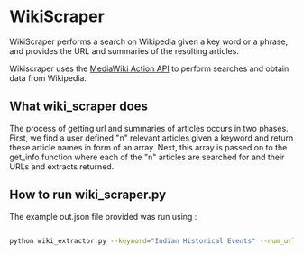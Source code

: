 # WikiScraper
WikiScraper performs a search on Wikipedia given a key word or a phrase, and provides the URL and summaries of the resulting articles. 

Wikiscraper uses the [MediaWiki Action API](https://www.mediawiki.org/wiki/API:Main_page) to perform searches and obtain data from Wikipedia.

## What wiki_scraper does ##
The process of getting url and summaries of articles occurs in two phases. First, we find a user defined "n" relevant articles given a keyword and return these article names in form of an array. Next, this array is passed on to the get_info function where each of the "n" articles are searched for and their URLs and extracts returned. 

## How to run wiki_scraper.py ##
The example out.json file provided was run using :

```zsh

python wiki_extractor.py --keyword="Indian Historical Events" --num_urls=10 --output="out.json"

```
